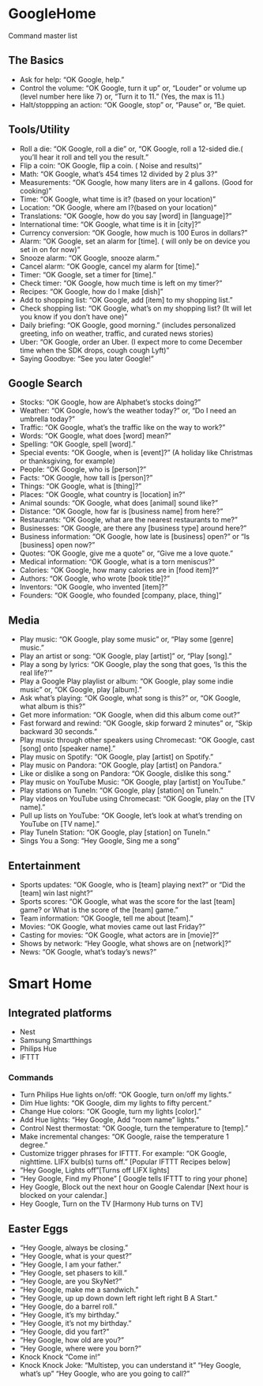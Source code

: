 # GoogleHome
Command master list


## The Basics
* Ask for help: “OK Google, help.”
* Control the volume: “OK Google, turn it up” or, “Louder” or volume up (level number here like 7) or, “Turn it to 11.” (Yes, the max is 11.)
* Halt/stoppping an action: “OK Google, stop” or, “Pause” or, “Be quiet.


## Tools/Utility
* Roll a die: “OK Google, roll a die” or, “OK Google, roll a 12-sided die.( you’ll hear it roll and tell you the result.”
* Flip a coin: “OK Google, flip a coin. ( Noise and results)”
* Math: “OK Google, what’s 454 times 12 divided by 2 plus 3?”
* Measurements: “OK Google, how many liters are in 4 gallons. (Good for cooking)”
* Time: “OK Google, what time is it? (based on your location)”
* Location: “OK Google, where am I?(based on your location)”
* Translations: “OK Google, how do you say [word] in [language]?”
* International time: “OK Google, what time is it in [city]?”
* Currency conversion: “OK Google, how much is 100 Euros in dollars?”
* Alarm: “OK Google, set an alarm for [time]. ( will only be on device you set in on for now)”
* Snooze alarm: “OK Google, snooze alarm.”
* Cancel alarm: “OK Google, cancel my alarm for [time].”
* Timer: “OK Google, set a timer for [time].”
* Check timer: “OK Google, how much time is left on my timer?”
* Recipes: “OK Google, how do I make [dish]”
* Add to shopping list: “OK Google, add [item] to my shopping list.”
* Check shopping list: “OK Google, what’s on my shopping list? (It will let you know if you don’t have one)”
* Daily briefing: “OK Google, good morning.” (includes personalized greeting, info on weather, traffic, and curated news stories)
* Uber: “OK Google, order an Uber. (I expect more to come December time when the SDK drops, cough cough Lyft)”
* Saying Goodbye: “See you later Google!”


## Google Search
* Stocks: “OK Google, how are Alphabet’s stocks doing?”
* Weather: “OK Google, how’s the weather today?” or, “Do I need an umbrella today?”
* Traffic: “OK Google, what’s the traffic like on the way to work?”
* Words: “OK Google, what does [word] mean?”
* Spelling: “OK Google, spell [word].”
* Special events: “OK Google, when is [event]?” (A holiday like Christmas or thanksgiving, for example)
* People: “OK Google, who is [person]?”
* Facts: “OK Google, how tall is [person]?”
* Things: “OK Google, what is [thing]?”
* Places: “OK Google, what country is [location] in?”
* Animal sounds: “OK Google, what does [animal] sound like?”
* Distance: “OK Google, how far is [business name] from here?”
* Restaurants: “OK Google, what are the nearest restaurants to me?”
* Businesses: “OK Google, are there any [business type] around here?”
* Business information: “OK Google, how late is [business] open?” or “Is [business] open now?”
* Quotes: “OK Google, give me a quote” or, “Give me a love quote.”
* Medical information: “OK Google, what is a torn meniscus?”
* Calories: “OK Google, how many calories are in [food item]?”
* Authors: “OK Google, who wrote [book title]?”
* Inventors: “OK Google, who invented [item]?”
* Founders: “OK Google, who founded [company, place, thing]”


## Media
* Play music: “OK Google, play some music” or, “Play some [genre] music.”
* Play an artist or song: “OK Google, play [artist]” or, “Play [song].”
* Play a song by lyrics: “OK Google, play the song that goes, ‘Is this the real life?'”
* Play a Google Play playlist or album: “OK Google, play some indie music” or, “OK Google, play [album].”
* Ask what’s playing: “OK Google, what song is this?” or, “OK Google, what album is this?”
* Get more information: “OK Google, when did this album come out?”
* Fast forward and rewind: “OK Google, skip forward 2 minutes” or, “Skip backward 30 seconds.”
* Play music through other speakers using Chromecast: “OK Google, cast [song] onto [speaker name].”
* Play music on Spotify: “OK Google, play [artist] on Spotify.”
* Play music on Pandora: “OK Google, play [artist] on Pandora.”
* Like or dislike a song on Pandora: “OK Google, dislike this song.”
* Play music on YouTube Music: “OK Google, play [artist] on YouTube.”
* Play stations on TuneIn: “OK Google, play [station] on TuneIn.”
* Play videos on YouTube using Chromecast: “OK Google, play on the [TV name].”
* Pull up lists on YouTube: “OK Google, let’s look at what’s trending on YouTube on [TV name].”
* Play TuneIn Station: “OK Google, play [station] on TuneIn.”
* Sings You a Song: “Hey Google, Sing me a song”


## Entertainment
* Sports updates: “OK Google, who is [team] playing next?” or “Did the [team] win last night?”
* Sports scores: “OK Google, what was the score for the last [team] game? or What is the score of the [team] game.”
* Team information: “OK Google, tell me about [team].”
* Movies: “OK Google, what movies came out last Friday?”
* Casting for movies: “OK Google, what actors are in [movie]?”
* Shows by network: “Hey Google, what shows are on [network]?”
* News: “OK Google, what’s today’s news?”

# Smart Home
## Integrated platforms
* Nest
* Samsung Smartthings
* Philips Hue
* IFTTT
### Commands
* Turn Philips Hue lights on/off: “OK Google, turn on/off my lights.”
* Dim Hue lights: “OK Google, dim my lights to fifty percent.”
* Change Hue colors: “OK Google, turn my lights [color].”
* Add Hue lights: “Hey Google, Add “room name” lights.”
* Control Nest thermostat: “OK Google, turn the temperature to [temp].”
* Make incremental changes: “OK Google, raise the temperature 1 degree.”
* Customize trigger phrases for IFTTT. For example: “OK Google, nighttime. LIFX bulb(s) turns off.” [Popular IFTTT Recipes below]
* “Hey Google, Lights off”[Turns off LIFX lights]
* “Hey Google, Find my Phone” [ Google tells IFTTT to ring your phone]
* Hey Google, Block out the next hour on Google Calendar [Next hour is blocked on your calendar.]
* Hey Google, Turn on the TV [Harmony Hub turns on TV]

## Easter Eggs
* “Hey Google, always be closing.”
* “Hey Google, what is your quest?”
* “Hey Google, I am your father.”
* “Hey Google, set phasers to kill.”
* “Hey Google, are you SkyNet?”
* “Hey Google, make me a sandwich.”
* “Hey Google, up up down down left right left right B A Start.”
* “Hey Google, do a barrel roll.”
* “Hey Google, it’s my birthday.”
* “Hey Google, it’s not my birthday.”
* “Hey Google, did you fart?”
* “Hey Google, how old are you?”
* “Hey Google, where were you born?”
* Knock Knock “Come in!”
* Knock Knock Joke: “Multistep, you can understand it”
“Hey Google, what’s up”
“Hey Google, who are you going to call?”
